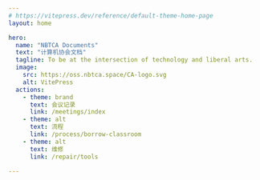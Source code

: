 ```yaml
---
# https://vitepress.dev/reference/default-theme-home-page
layout: home

hero:
  name: "NBTCA Documents"
  text: "计算机协会文档"
  tagline: To be at the intersection of technology and liberal arts.
  image:
    src: https://oss.nbtca.space/CA-logo.svg
    alt: VitePress
  actions:
    - theme: brand
      text: 会议记录
      link: /meetings/index
    - theme: alt
      text: 流程
      link: /process/borrow-classroom
    - theme: alt
      text: 维修
      link: /repair/tools

---
```


<style>
  .VPHero{
    .VPImage{
      padding: 16px;
    }
  }
</style>